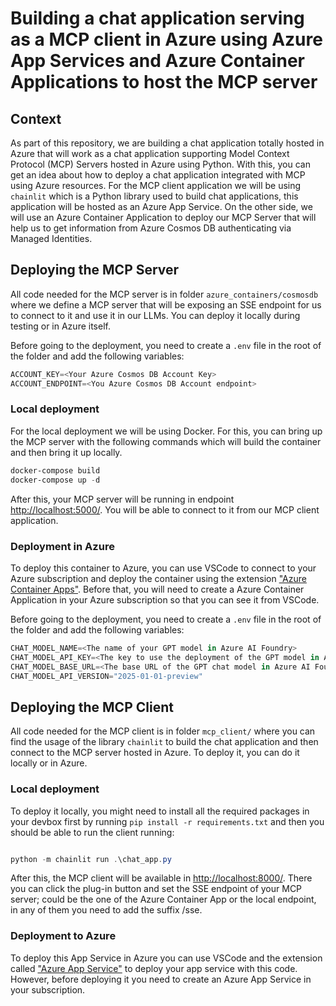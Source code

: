 # Building a chat application serving as a MCP client in Azure using Azure App Services and Azure Container Applications to host the MCP server

## Context

As part of this repository, we are building a chat application totally hosted in Azure that will work as a chat application supporting Model Context Protocol (MCP) Servers hosted in Azure using Python. With this, you can get an idea about how to deploy a chat application integrated with MCP using Azure resources. For the MCP client application we will be using `chainlit` which is a Python library used to build chat applications, this application will be hosted as an Azure App Service. On the other side, we will use an Azure Container Application to deploy our MCP Server that will help us to get information from Azure Cosmos DB authenticating via Managed Identities.

## Deploying the MCP Server

All code needed for the MCP server is in folder `azure_containers/cosmosdb` where we define a MCP server that will be exposing an SSE endpoint for us to connect to it and use it in our LLMs. You can deploy it locally during testing or in Azure itself.

Before going to the deployment, you need to create a `.env` file in the root of the folder and add the following variables:

```powershell
ACCOUNT_KEY=<Your Azure Cosmos DB Account Key>
ACCOUNT_ENDPOINT=<You Azure Cosmos DB Account endpoint>
```

### Local deployment

For the local deployment we will be using Docker. For this, you can bring up the MCP server with the following commands which will build the container and then bring it up locally.

```powershell
docker-compose build
docker-compose up -d
```

After this, your MCP server will be running in endpoint [http://localhost:5000/](http://localhost:5000/). You will be able to connect to it from our MCP client application.

### Deployment in Azure

To deploy this container to Azure, you can use VSCode to connect to your Azure subscription and deploy the container using the extension ["Azure Container Apps"](https://marketplace.visualstudio.com/items/?itemName=ms-azuretools.vscode-azurecontainerapps). Before that, you will need to create a Azure Container Application in your Azure subscription so that you can see it from VSCode.

Before going to the deployment, you need to create a `.env` file in the root of the folder and add the following variables:

```powershell
CHAT_MODEL_NAME=<The name of your GPT model in Azure AI Foundry>
CHAT_MODEL_API_KEY=<The key to use the deployment of the GPT model in Azure AI Foundry>
CHAT_MODEL_BASE_URL=<The base URL of the GPT chat model in Azure AI Foundry>
CHAT_MODEL_API_VERSION="2025-01-01-preview"
```

## Deploying the MCP Client 

All code needed for the MCP client is in folder `mcp_client/` where you can find the usage of the library `chainlit` to build the chat application and then connect to the MCP server hosted in Azure. To deploy it, you can do it locally or in Azure.

### Local deployment

To deploy it locally, you might need to install all the required packages in your devbox first by running `pip install -r requirements.txt` and then you should be able to run the client running:

```powershell

python -m chainlit run .\chat_app.py
```

After this, the MCP client will be available in [http://localhost:8000/](http://localhost:8000/). There you can click the plug-in button and set the SSE endpoint of your MCP server; could be the one of the Azure Container App or the local endpoint, in any of them you need to add the suffix /sse.

### Deployment to Azure

To deploy this App Service in Azure you can use VSCode and the extension called ["Azure App Service"](https://marketplace.visualstudio.com/items?itemName=ms-azuretools.vscode-azureappservice) to deploy your app service with this code. However, before deploying it you need to create an Azure App Service in your subscription.